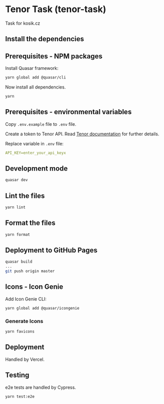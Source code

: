 # Tenor Task (tenor-task)

Task for kosik.cz

## Install the dependencies

## Prerequisites - NPM packages

Install Quasar framework:

```bash
yarn global add @quasar/cli
```

Now install all dependencies.

```bash
yarn
```

## Prerequisites - environmental variables

Copy `.env.example` file to `.env` file.

Create a token to Tenor API. Read [Tenor documentation](https://developers.google.com/tenor/guides/quickstart) for further details.

Replace variable in `.env` file:

```yaml
API_KEY=enter_your_api_keyx
```

## Development mode

```bash
quasar dev
```

## Lint the files

```bash
yarn lint
```

## Format the files

```bash
yarn format
```

## Deployment to GitHub Pages

```bash
quasar build
...
git push origin master
```

## Icons - Icon Genie

Add Icon Genie CLI:

```bash
yarn global add @quasar/icongenie
```

### Generate Icons

```bash
yarn favicons
```

## Deployment

Handled by Vercel.

## Testing

e2e tests are handled by Cypress.

```bash
yarn test:e2e
```
